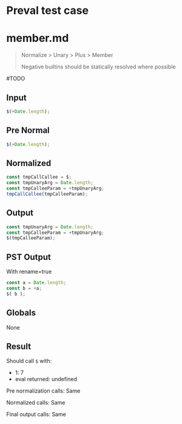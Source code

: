 # Preval test case

# member.md

> Normalize > Unary > Plus > Member
>
> Negative builtins should be statically resolved where possible

#TODO

## Input

`````js filename=intro
$(+Date.length);
`````

## Pre Normal

`````js filename=intro
$(+Date.length);
`````

## Normalized

`````js filename=intro
const tmpCallCallee = $;
const tmpUnaryArg = Date.length;
const tmpCalleeParam = +tmpUnaryArg;
tmpCallCallee(tmpCalleeParam);
`````

## Output

`````js filename=intro
const tmpUnaryArg = Date.length;
const tmpCalleeParam = +tmpUnaryArg;
$(tmpCalleeParam);
`````

## PST Output

With rename=true

`````js filename=intro
const a = Date.length;
const b = +a;
$( b );
`````

## Globals

None

## Result

Should call `$` with:
 - 1: 7
 - eval returned: undefined

Pre normalization calls: Same

Normalized calls: Same

Final output calls: Same
